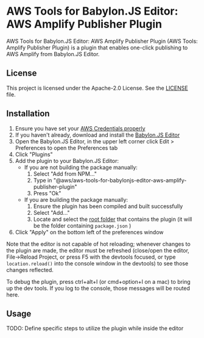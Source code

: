# AWS Tools for Babylon.JS Editor: AWS Amplify Publisher Plugin

AWS Tools for Babylon.JS Editor: AWS Amplify Publisher Plugin (AWS Tools: Amplify Publisher Plugin) is a plugin that enables one-click publishing to AWS Amplify from Babylon.JS Editor.

## License

This project is licensed under the Apache-2.0 License. See the [LICENSE](LICENSE) file.

## Installation

1. Ensure you have set your [AWS Credentials properly](https://docs.aws.amazon.com/sdk-for-javascript/v3/developer-guide/configuring-the-jssdk.html)
1. If you haven't already, download and install the [Babylon.JS Editor](http://editor.babylonjs.com/)
1. Open the Babylon.JS Editor, in the upper left corner click Edit > Preferences to open the Preferences tab
1. Click "Plugins"
1. Add the plugin to your Babylon.JS Editor:
   - If you are not building the package manually:
     1. Select "Add from NPM..."
     1. Type in "@aws/aws-tools-for-babylonjs-editor-aws-amplify-publisher-plugin"
     1. Press "Ok"
   - If you are building the package manually:
     1. Ensure the plugin has been compiled and built successfully
     1. Select "Add..."
     1. Locate and select the [root folder](.) that contains the plugin (it will be the folder containing `package.json` )
1. Click "Apply" on the bottom left of the preferences window

Note that the editor is not capable of hot reloading; whenever changes to the plugin are made, the editor must be refreshed (close/open the editor, File->Reload Project, or press F5 with the devtools focused, or type `location.reload()` into the console window in the devtools) to see those changes reflected.

To debug the plugin, press ctrl+alt+I (or cmd+option+I on a mac) to bring up the dev tools. If you log to the console, those messages will be routed here.

## Usage

TODO: Define specific steps to utilize the plugin while inside the editor
